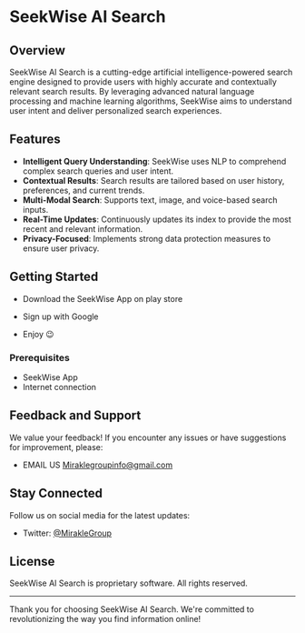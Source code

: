 # SeekWise AI Search

## Overview

SeekWise AI Search is a cutting-edge artificial intelligence-powered search engine designed to provide users with highly accurate and contextually relevant search results. By leveraging advanced natural language processing and machine learning algorithms, SeekWise aims to understand user intent and deliver personalized search experiences.

## Features

- **Intelligent Query Understanding**: SeekWise uses NLP to comprehend complex search queries and user intent.
- **Contextual Results**: Search results are tailored based on user history, preferences, and current trends.
- **Multi-Modal Search**: Supports text, image, and voice-based search inputs.
- **Real-Time Updates**: Continuously updates its index to provide the most recent and relevant information.
- **Privacy-Focused**: Implements strong data protection measures to ensure user privacy.

## Getting Started

- Download the SeekWise App on play store

- Sign up with Google

- Enjoy 😉 

### Prerequisites

- SeekWise App 
- Internet connection


## Feedback and Support

We value your feedback! If you encounter any issues or have suggestions for improvement, please:

- EMAIL US Miraklegroupinfo@gmail.com 
  
## Stay Connected

Follow us on social media for the latest updates:

- Twitter: [@MirakleGroup](https://X.com/miraklegroup)
  
## License

SeekWise AI Search is proprietary software. All rights reserved.

---

Thank you for choosing SeekWise AI Search. We're committed to revolutionizing the way you find information online!
